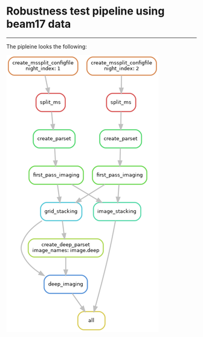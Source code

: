 # Robustness test pipeline using beam17 data
---

The pipleine looks the following:

![grid_stacking_pipeline](pipeline_graph.png "Pipeline execution graph")
